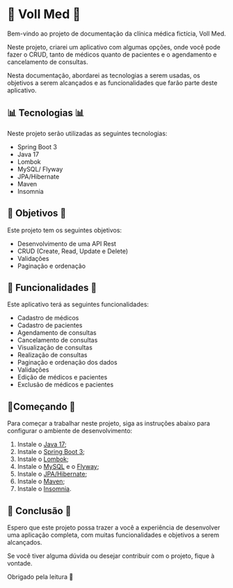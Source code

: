 # 🏥 Voll Med 🏥

Bem-vindo ao projeto de documentação da clínica médica fictícia, Voll Med.

Neste projeto, criarei um aplicativo com algumas opções, onde você pode fazer o CRUD, tanto de médicos quanto de pacientes e o agendamento e cancelamento de consultas.

Nesta documentação, abordarei as tecnologias a serem usadas, os objetivos a serem alcançados e as funcionalidades que farão parte deste aplicativo.

## 📊 Tecnologias 📊

Neste projeto serão utilizadas as seguintes tecnologias:

- Spring Boot 3
- Java 17
- Lombok
- MySQL/ Flyway
- JPA/Hibernate
- Maven
- Insomnia

## 🎯 Objetivos 🎯

Este projeto tem os seguintes objetivos:

- Desenvolvimento de uma API Rest
- CRUD (Create, Read, Update e Delete)
- Validações
- Paginação e ordenação

## 🤝 Funcionalidades 🤝

Este aplicativo terá as seguintes funcionalidades:

- Cadastro de médicos
- Cadastro de pacientes
- Agendamento de consultas
- Cancelamento de consultas
- Visualização de consultas
- Realização de consultas
- Paginação e ordenação dos dados
- Validações
- Edição de médicos e pacientes
- Exclusão de médicos e pacientes

## 🔧Começando 🔧

Para começar a trabalhar neste projeto, siga as instruções abaixo para configurar o ambiente de desenvolvimento:

1. Instale o [Java 17](https://www.oracle.com/java/technologies/javase-downloads.html);
2. Instale o [Spring Boot 3](https://start.spring.io/);
3. Instale o [Lombok](https://projectlombok.org/setup/overview);
4. Instale o [MySQL](https://dev.mysql.com/doc/refman/8.0/en/installing.html) e o [Flyway](https://flywaydb.org/getstarted/firststeps/maven);
5. Instale o [JPA/Hibernate](https://hibernate.org/orm/documentation/5.4/);
6. Instale o [Maven](https://maven.apache.org/install.html);
7. Instale o [Insomnia](https://insomnia.rest/download/).


## 🚀 Conclusão 🚀

Espero que este projeto possa trazer a você a experiência de desenvolver uma aplicação completa, com muitas funcionalidades e objetivos a serem alcançados.

Se você tiver alguma dúvida ou desejar contribuir com o projeto, fique à vontade.

Obrigado pela leitura 🤝
